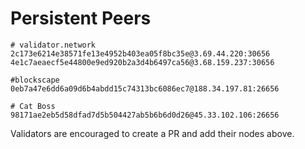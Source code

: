 # Persistent Peers

```
# validator.network
2c173e6214e38571fe13e4952b403ea05f8bc35e@3.69.44.220:30656
4e1c7aeaecf5e44800e9ed920b2a3d4b6497ca56@3.68.159.237:30656

#blockscape
0eb7a47e6dd6a09d6b4abdd15c74313bc6086ec7@188.34.197.81:26656

# Cat Boss
98171ae2eb5d58dfad7d5b504427ab5b6b6d0d26@45.33.102.106:26656
```

Validators are encouraged to create a PR and add their nodes above.
